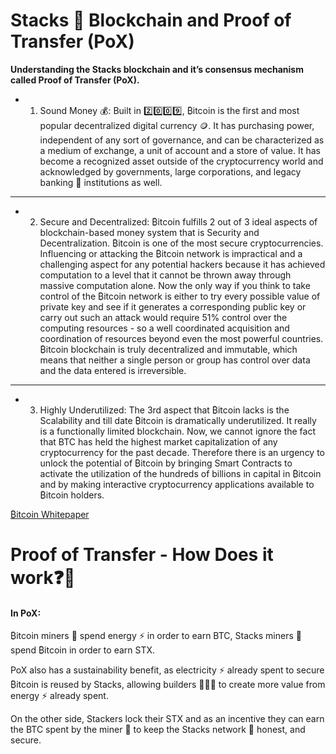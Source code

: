 # Stacks 🥞 Blockchain and Proof of Transfer (PoX)

**Understanding the Stacks blockchain and it’s consensus mechanism called Proof of Transfer (PoX).**

- 1. Sound Money 💰: Built in 2️⃣0️⃣0️⃣9️⃣, ₿itcoin is the first and most popular decentralized digital currency 🪙. It has purchasing power, independent of any sort of governance, and can be characterized as a medium of exchange, a unit of account and a store of value. It has become a recognized asset outside of the cryptocurrency world and acknowledged by governments, large corporations, and legacy banking 🏦 institutions as well.

---

- 2. Secure and Decentralized: ₿itcoin fulfills 2 out of 3 ideal aspects of blockchain-based money system that is Security and Decentralization. ₿itcoin is one of the most secure cryptocurrencies. Influencing or attacking the ₿itcoin network is impractical and a challenging aspect for any potential hackers because it has achieved computation to a level that it cannot be thrown away through massive computation alone. Now the only way if you think to take control of the ₿itcoin network is either to try every possible value of private key and see if it generates a corresponding public key or carry out such an attack would require 51% control over the computing resources - so a well coordinated acquisition and coordination of resources beyond even the most powerful countries. ₿itcoin blockchain is truly decentralized and immutable, which means that neither a single person or group has control over data and the data entered is irreversible. 

---

- 3. Highly Underutilized: The 3rd aspect that ₿itcoin lacks is the Scalability and till date ₿itcoin is dramatically underutilized. It really is a functionally limited blockchain. Now, we cannot ignore the fact that BTC has held the highest market capitalization of any cryptocurrency for the past decade. Therefore there is an urgency to unlock the potential of ₿itcoin by bringing Smart Contracts to activate the utilization of the hundreds of billions in capital in ₿itcoin and by making interactive cryptocurrency applications available to ₿itcoin holders.

[₿itcoin Whitepaper](https://bitcoin.org/bitcoin.pdf)

# Proof of Transfer - How Does it work❓🤔

#### In PoX:

₿itcoin miners 🪏 spend energy ⚡️ in order to earn BTC, Stacks miners 🪏 spend ₿itcoin in order to earn STX.

PoX also has a sustainability benefit, as electricity ⚡️ already spent to secure ₿itcoin is reused by Stacks, allowing builders 👷🏼‍♂️ to create more value from energy ⚡️ already spent.

On the other side, Stackers lock their STX and as an incentive they can earn the BTC spent by the miner 🪏 to keep the Stacks network 🛜 honest, and secure.